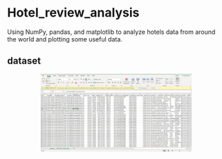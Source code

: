 # Hotel_review_analysis
Using NumPy, pandas, and matplotlib to analyze hotels data from around the  world and plotting some useful data. 

## dataset
<p align="center">
  <img src="img/dataset.JPG" width="350" title="DataSet">
</p>
